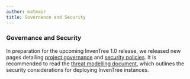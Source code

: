 ```yaml
---
author: matmair
title: Governance and Security
---
```


### Governance and Security

In preparation for the upcoming InvenTree 1.0 release, we released new pages detailing [project governance](https://docs.inventree.org/en/latest/project/governance/) and [security policies](https://docs.inventree.org/en/latest/project/security/).
It is recommended to read the [threat modelling document](https://docs.inventree.org/en/latest/concepts/threat_model/), which outlines the security considerations for deploying InvenTree instances.
